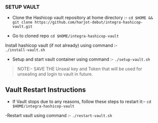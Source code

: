 
### SETUP VAULT 

- Clone the Hashicop vault repository at home directory :-
`cd $HOME && git clone https://github.com/harjot-debut/integra-hashicop-vault.git`

- Go to cloned repo 
`cd $HOME/integra-hashicop-vault`

Install hashicop vault (if not already) using command :-  
`./install-vault.sh`

- Setup and start vault container using command :-
`./setup-vault.sh` 

> NOTE:- SAVE THE Unseal key and Token that will be used for unsealing and login to vault in future.





## Vault Restart Instructions

- If Vault stops due to any reasons, follow these steps to restart it:-
`cd $HOME/integra-hashicop-vault`

-Restart vault using command :-
`./restart-vault.sh`
  
